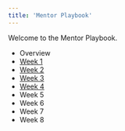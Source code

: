 ```yaml
---
title: 'Mentor Playbook'
---
```


Welcome to the Mentor Playbook.

- Overview
- [Week 1](../mentor-playbook/week-1/)
- [Week 2](../mentor-playbook/week-2/)
- [Week 3](../mentor-playbook/week-3/)
- [Week 4](../mentor-playbook/week-4/)
- Week 5
- Week 6
- Week 7
- Week 8